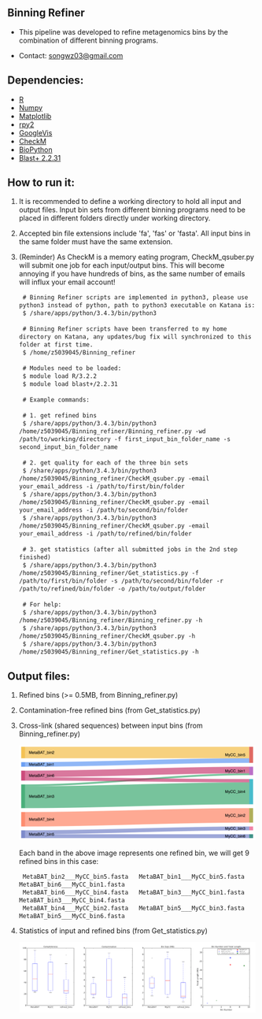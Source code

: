 Binning Refiner
---

+ This pipeline was developed to refine metagenomics bins by the combination of different binning programs.

+ Contact: songwz03@gmail.com

Dependencies:
---

+ [R](https://www.r-project.org)
+ [Numpy](http://www.numpy.org)
+ [Matplotlib](http://matplotlib.org)
+ [rpy2](http://rpy2.bitbucket.org)
+ [GoogleVis](https://github.com/mages/googleVis#googlevis)
+ [CheckM](http://ecogenomics.github.io/CheckM/)
+ [BioPython](https://github.com/biopython/biopython.github.io/)
+ [Blast+ 2.2.31](http://www.ncbi.nlm.nih.gov/news/06-16-2015-blast-plus-update/)


How to run it:
---

1. It is recommended to define a working directory to hold all input and output files. Input bin sets from different
binning programs need to be placed in different folders directly under working directory.

1. Accepted bin file extensions include 'fa', 'fas' or 'fasta'. All input bins in the same folder must have the same extension.

1. (Reminder) As CheckM is a memory eating program, CheckM_qsuber.py will submit one job for each input/output bins. This will become annoying
if you have hundreds of bins, as the same number of emails will influx your email account!

        # Binning Refiner scripts are implemented in python3, please use python3 instead of python, path to python3 executable on Katana is:
        $ /share/apps/python/3.4.3/bin/python3

        # Binning Refiner scripts have been transferred to my home directory on Katana, any updates/bug fix will synchronized to this folder at first time.
        $ /home/z5039045/Binning_refiner

        # Modules need to be loaded:
        $ module load R/3.2.2
        $ module load blast+/2.2.31

        # Example commands:

        # 1. get refined bins
        $ /share/apps/python/3.4.3/bin/python3 /home/z5039045/Binning_refiner/Binning_refiner.py -wd /path/to/working/directory -f first_input_bin_folder_name -s second_input_bin_folder_name

        # 2. get quality for each of the three bin sets
        $ /share/apps/python/3.4.3/bin/python3 /home/z5039045/Binning_refiner/CheckM_qsuber.py -email your_email_address -i /path/to/first/bin/folder
        $ /share/apps/python/3.4.3/bin/python3 /home/z5039045/Binning_refiner/CheckM_qsuber.py -email your_email_address -i /path/to/second/bin/folder
        $ /share/apps/python/3.4.3/bin/python3 /home/z5039045/Binning_refiner/CheckM_qsuber.py -email your_email_address -i /path/to/refined/bin/folder

        # 3. get statistics (after all submitted jobs in the 2nd step finished)
        $ /share/apps/python/3.4.3/bin/python3 /home/z5039045/Binning_refiner/Get_statistics.py -f /path/to/first/bin/folder -s /path/to/second/bin/folder -r /path/to/refined/bin/folder -o /path/to/output/folder

        # For help:
        $ /share/apps/python/3.4.3/bin/python3 /home/z5039045/Binning_refiner/Binning_refiner.py -h
        $ /share/apps/python/3.4.3/bin/python3 /home/z5039045/Binning_refiner/CheckM_qsuber.py -h
        $ /share/apps/python/3.4.3/bin/python3 /home/z5039045/Binning_refiner/Get_statistics.py -h


Output files:
---

1. Refined bins (>= 0.5MB, from Binning_refiner.py)

1. Contamination-free refined bins (from Get_statistics.py)

1. Cross-link (shared sequences) between input bins (from Binning_refiner.py)

    ![Sankey_plot](doc/images/sankey_plot.jpg)

    Each band in the above image represents one refined bin, we will get 9 refined bins in this case:

        MetaBAT_bin2___MyCC_bin5.fasta   MetaBAT_bin1___MyCC_bin5.fasta   MetaBAT_bin6___MyCC_bin1.fasta
        MetaBAT_bin6___MyCC_bin4.fasta   MetaBAT_bin3___MyCC_bin1.fasta   MetaBAT_bin3___MyCC_bin4.fasta
        MetaBAT_bin4___MyCC_bin2.fasta   MetaBAT_bin5___MyCC_bin3.fasta   MetaBAT_bin5___MyCC_bin6.fasta

1. Statistics of input and refined bins (from Get_statistics.py)

    ![Statistics](doc/images/statistics.png)
